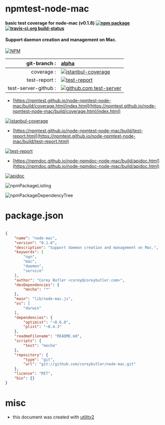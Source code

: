 # npmtest-node-mac

#### basic test coverage for  node-mac (v0.1.8)  [![npm package](https://img.shields.io/npm/v/npmtest-node-mac.svg?style=flat-square)](https://www.npmjs.org/package/npmtest-node-mac) [![travis-ci.org build-status](https://api.travis-ci.org/npmtest/node-npmtest-node-mac.svg)](https://travis-ci.org/npmtest/node-npmtest-node-mac)

#### Support daemon creation and management on Mac.

[![NPM](https://nodei.co/npm/node-mac.png?downloads=true&downloadRank=true&stars=true)](https://www.npmjs.com/package/node-mac)

| git-branch : | [alpha](https://github.com/npmtest/node-npmtest-node-mac/tree/alpha)|
|--:|:--|
| coverage : | [![istanbul-coverage](https://npmtest.github.io/node-npmtest-node-mac/build/coverage.badge.svg)](https://npmtest.github.io/node-npmtest-node-mac/build/coverage.html/index.html)|
| test-report : | [![test-report](https://npmtest.github.io/node-npmtest-node-mac/build/test-report.badge.svg)](https://npmtest.github.io/node-npmtest-node-mac/build/test-report.html)|
| test-server-github : | [![github.com test-server](https://npmtest.github.io/node-npmtest-node-mac/GitHub-Mark-32px.png)](https://npmtest.github.io/node-npmtest-node-mac/build/app/index.html) | | build-artifacts : | [![build-artifacts](https://npmtest.github.io/node-npmtest-node-mac/glyphicons_144_folder_open.png)](https://github.com/npmtest/node-npmtest-node-mac/tree/gh-pages/build)|

- [https://npmtest.github.io/node-npmtest-node-mac/build/coverage.html/index.html](https://npmtest.github.io/node-npmtest-node-mac/build/coverage.html/index.html)

[![istanbul-coverage](https://npmtest.github.io/node-npmtest-node-mac/build/screenCapture.buildCi.browser.%252Ftmp%252Fbuild%252Fcoverage.lib.html.png)](https://npmtest.github.io/node-npmtest-node-mac/build/coverage.html/index.html)

- [https://npmtest.github.io/node-npmtest-node-mac/build/test-report.html](https://npmtest.github.io/node-npmtest-node-mac/build/test-report.html)

[![test-report](https://npmtest.github.io/node-npmtest-node-mac/build/screenCapture.buildCi.browser.%252Ftmp%252Fbuild%252Ftest-report.html.png)](https://npmtest.github.io/node-npmtest-node-mac/build/test-report.html)

- [https://npmdoc.github.io/node-npmdoc-node-mac/build/apidoc.html](https://npmdoc.github.io/node-npmdoc-node-mac/build/apidoc.html)

[![apidoc](https://npmdoc.github.io/node-npmdoc-node-mac/build/screenCapture.buildCi.browser.%252Ftmp%252Fbuild%252Fapidoc.html.png)](https://npmdoc.github.io/node-npmdoc-node-mac/build/apidoc.html)

![npmPackageListing](https://npmtest.github.io/node-npmtest-node-mac/build/screenCapture.npmPackageListing.svg)

![npmPackageDependencyTree](https://npmtest.github.io/node-npmtest-node-mac/build/screenCapture.npmPackageDependencyTree.svg)



# package.json

```json

{
    "name": "node-mac",
    "version": "0.1.8",
    "description": "Support daemon creation and management on Mac.",
    "keywords": [
        "ngn",
        "mac",
        "daemon",
        "service"
    ],
    "author": "Corey Butler <corey@coreybutler.com>",
    "devDependencies": {
        "mocha": "*"
    },
    "main": "lib/node-mac.js",
    "os": [
        "darwin"
    ],
    "dependencies": {
        "optimist": "~0.6.0",
        "plist": "~0.4.3"
    },
    "readmeFilename": "README.md",
    "scripts": {
        "test": "mocha"
    },
    "repository": {
        "type": "git",
        "url": "git://github.com/coreybutler/node-mac.git"
    },
    "license": "MIT",
    "bin": {}
}
```



# misc
- this document was created with [utility2](https://github.com/kaizhu256/node-utility2)
